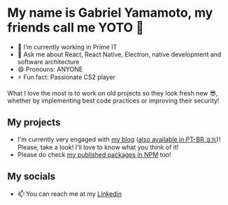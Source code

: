 # My name is Gabriel Yamamoto, my friends call me YOTO 👋

- 🔭 I’m currently working in Prime IT
- 💬 Ask me about React, React Native, Electron, native development and software architecture
- 😄 Pronouns: ANYONE
- ⚡ Fun fact: Passionate CS2 player

What I love the most is to work on old projects so they look fresh new 😎, whether by implementing best code practices or improving their security!

## My projects

- I'm currently very engaged with [my blog](https://medium.com/@gabrielyotoo) ([also available in PT-BR 🇧🇷](https://gabrielyamamoto1.medium.com/))! Please, take a look! I'll love to know what you think of it!
- Please do check [my published packages in NPM](https://www.npmjs.com/~gabrielyotoo) too!

## My socials

- 📫 You can reach me at my [Linkedin](https://www.linkedin.com/in/gabriel-freitas-yamamoto/)
